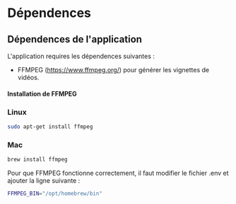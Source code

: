 # Dépendences

## Dépendences de l'application

L'application requires les dépendences suivantes :

* FFMPEG (https://www.ffmpeg.org/) pour générer les vignettes de vidéos.

#### Installation de FFMPEG

### Linux

```bash
sudo apt-get install ffmpeg
```

### Mac
```bash
brew install ffmpeg
```

Pour que FFMPEG fonctionne correctement, il faut modifier le fichier .env et ajouter la ligne suivante :

```bash
FFMPEG_BIN="/opt/homebrew/bin"
```